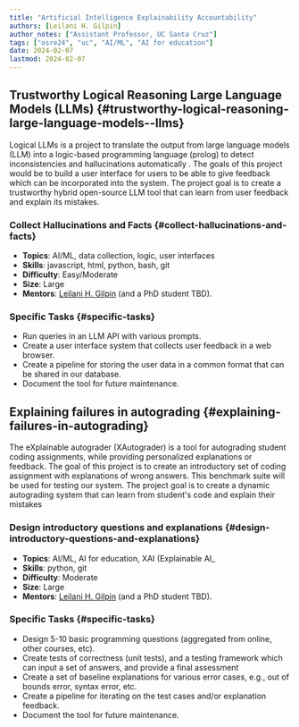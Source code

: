 ```yaml
---
title: "Artificial Intelligence Explainability Accountability"
authors: [Leilani H. Gilpin]
author_notes: ["Assistant Professor, UC Santa Cruz"]
tags: ["osre24", "uc", "AI/ML", "AI for education"]
date: 2024-02-07
lastmod: 2024-02-07
---
```


## Trustworthy Logical Reasoning Large Language Models (LLMs) {#trustworthy-logical-reasoning-large-language-models--llms}
 
Logical LLMs is a project to translate the output from large language models (LLM) into a logic-based programming language (prolog) to detect inconsistencies and hallucinations automatically .  The goals of this project would be to build a user interface for users to be able to give feedback which can be incorporated into the system.  The project goal is to create a trustworthy hybrid open-source LLM tool that can learn from user feedback and explain its mistakes.
 
 
### Collect Hallucinations and Facts {#collect-hallucinations-and-facts}
 
-   **Topics**: AI/ML, data collection, logic, user interfaces
-   **Skills**: javascript, html, python, bash, git
-   **Difficulty**: Easy/Moderate
-   **Size**: Large
-   **Mentors**: [Leilani H.
Gilpin](https://people.ucsc.edu/~lgilpin/) (and a PhD student TBD).
 
 
### Specific Tasks {#specific-tasks}
 
-   Run queries in an LLM API with various prompts.
-   Create a user interface system that collects user feedback in a web
	browser.
-   Create a pipeline for storing the user data in a common format that
	can be shared in our database.
-   Document the tool for future maintenance.
 
 
## Explaining failures in autograding {#explaining-failures-in-autograding}
 
The eXplainable autograder (XAutograder) is a tool for autograding student coding assignments, while providing personalized explanations or feedback.  The goal of this project is to create an introductory set of coding assignment with explanations of wrong answers.  This benchmark suite will be used for testing our system.  The project goal is to create a dynamic autograding system that can learn from student's code and explain their mistakes
 
 
### Design introductory questions and explanations {#design-introductory-questions-and-explanations}
 
-   **Topics**: AI/ML, AI for education, XAI (Explainable AI\_
-   **Skills**: python, git
-   **Difficulty**: Moderate
-   **Size**: Large
-   **Mentors**: [Leilani H.
Gilpin](https://people.ucsc.edu/~lgilpin/) (and a PhD student TBD).
 
 
### Specific Tasks {#specific-tasks}
 
-   Design 5-10 basic programming questions (aggregated from online,
	other courses, etc).
-   Create tests of correctness (unit tests), and a testing framework
	which can input a set of answers, and provide a final assessment
-   Create a set of baseline explanations for various error cases, e.g.,
	out of bounds error, syntax error, etc.
-   Create a pipeline for iterating on the test cases and/or explanation
	feedback.
-   Document the tool for future maintenance.

